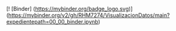 [! [Binder] (https://mybinder.org/badge_logo.svg)] (https://mybinder.org/v2/gh/RHM7274/VisualizacionDatos/main?expedientepath=00_00_binder.ipynb)
